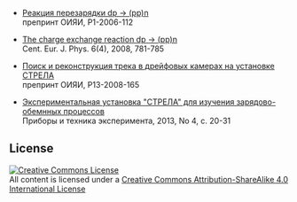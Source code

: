 * [Реакция перезарядки dp → (pp)n](https://github.com/musinsky/articles/tree/master/2006_preprintJINR)<br />
препринт ОИЯИ, P1-2006-112

* [The charge exchange reaction dp → (pp)n](https://github.com/musinsky/articles/tree/master/2008_CEJP)<br />
Cent. Eur. J. Phys. 6(4), 2008, 781-785

* [Поиск и реконструкция трека в дрейфовых камерах на установке СТРЕЛА](https://github.com/musinsky/articles/tree/master/2008_preprintJINR)<br />
препринт ОИЯИ, P13-2008-165

* [Экспериментальная установка "СТРЕЛА" для изучения зарядово-обемнных процессов](https://github.com/musinsky/articles/tree/master/2012_PTE)<br />
Приборы и техника эксперимента, 2013, No 4, с. 20-31

License
-------
<a rel="license" href="http://creativecommons.org/licenses/by-sa/4.0/"><img alt="Creative Commons License" style="border-width:0" src="https://i.creativecommons.org/l/by-sa/4.0/88x31.png" /></a><br />All content is licensed under a <a rel="license" href="http://creativecommons.org/licenses/by-sa/4.0/">Creative Commons Attribution-ShareAlike 4.0 International License</a>

